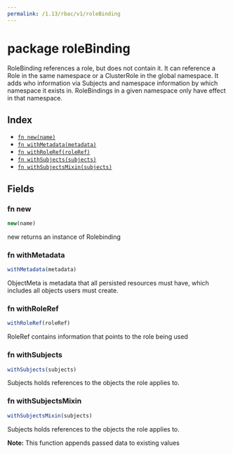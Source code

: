 ```yaml
---
permalink: /1.13/rbac/v1/roleBinding
---
```


# package roleBinding

RoleBinding references a role, but does not contain it.  It can reference a Role in the same namespace or a ClusterRole in the global namespace. It adds who information via Subjects and namespace information by which namespace it exists in.  RoleBindings in a given namespace only have effect in that namespace.

## Index

* [`fn new(name)`](#fn-new)
* [`fn withMetadata(metadata)`](#fn-withmetadata)
* [`fn withRoleRef(roleRef)`](#fn-withroleref)
* [`fn withSubjects(subjects)`](#fn-withsubjects)
* [`fn withSubjectsMixin(subjects)`](#fn-withsubjectsmixin)

## Fields

### fn new

```ts
new(name)
```

new returns an instance of Rolebinding

### fn withMetadata

```ts
withMetadata(metadata)
```

ObjectMeta is metadata that all persisted resources must have, which includes all objects users must create.

### fn withRoleRef

```ts
withRoleRef(roleRef)
```

RoleRef contains information that points to the role being used

### fn withSubjects

```ts
withSubjects(subjects)
```

Subjects holds references to the objects the role applies to.

### fn withSubjectsMixin

```ts
withSubjectsMixin(subjects)
```

Subjects holds references to the objects the role applies to.

**Note:** This function appends passed data to existing values
